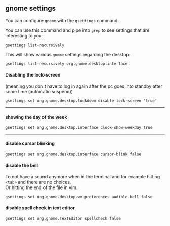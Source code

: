 ## gnome settings
You can configure `gnome` with the `gsettings` command.

You can use this command and pipe into `grep` to see settings that are interesting to you:
```
gsettings list-recursively
```

This will show various `gnome` settings regarding the desktop:
```
gsettings list-recursively org.gnome.desktop.interface
```

#### Disabling the lock-screen
(meaning you don't have to log in again after the pc goes into standby after some time (automatic suspend))
```
gsettings set org.gnome.desktop.lockdown disable-lock-screen 'true'
```
----------------------------------------------------------------------------------------------------------------------

#### showing the day of the week
```
gsettings set org.gnome.desktop.interface clock-show-weekday true
```
***

#### disable cursor blinking

```
gsettings set org.gnome.desktop.interface cursor-blink false
```

#### disable the bell
To not have a sound anymore when in the terminal and for example hitting `<tab>` and there are no choices.\
Or hitting the end of the file in vim.
```
gsettings set org.gnome.desktop.wm.preferences audible-bell false
```

#### disable spell check in text editor
```
gsettings set org.gnome.TextEditor spellcheck false
```
